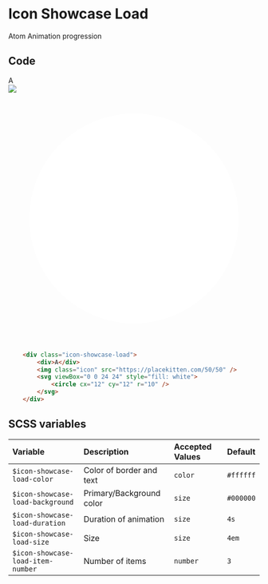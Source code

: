 # Icon Showcase Load
<Badge type="tip">Atom</Badge> <Badge type="info">Animation</Badge> <Badge type="info">progression</Badge>

## Code

<div class="dev-section">
    <div class="icon-showcase-load">
        <div>A</div>
        <img class="icon" src="https://placekitten.com/50/50" />
        <svg viewBox="0 0 24 24" style="fill: white">
            <circle cx="12" cy="12" r="10" />
        </svg>
    </div>
</div>

```html
    <div class="icon-showcase-load">
        <div>A</div>
        <img class="icon" src="https://placekitten.com/50/50" />
        <svg viewBox="0 0 24 24" style="fill: white">
            <circle cx="12" cy="12" r="10" />
        </svg>
    </div>
```

## SCSS variables

| Variable                          | Description              | Accepted Values | Default   |
|:----------------------------------|:-------------------------|:----------------|:----------|
| `$icon-showcase-load-color`       | Color of border and text | `color`         | `#ffffff` |
| `$icon-showcase-load-background`  | Primary/Background color | `size`          | `#000000` |
| `$icon-showcase-load-duration`    | Duration of animation    | `size`          | `4s`      |
| `$icon-showcase-load-size`        | Size                     | `size`          | `4em`     |
| `$icon-showcase-load-item-number` | Number of items          | `number`        | `3`       |


<style lang="scss">
@import "../../theme.scss";

$icon-showcase-load-background: $primary-color;
$icon-showcase-load-size: 8em;

@import "components/atoms/animations/IconShowcaseLoad.scss";
</style>